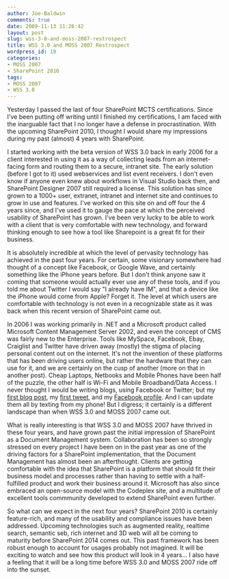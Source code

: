 ```yaml
---
author: Joe-Baldwin
comments: true
date: 2009-11-13 11:26:42
layout: post
slug: wss-3-0-and-moss-2007-restrospect
title: WSS 3.0 and MOSS 2007 Restrospect
wordpress_id: 10
categories:
- MOSS 2007
- SharePoint 2010
tags:
- MOSS 2007
- WSS 3.0
---
```





Yesterday I passed the last of four SharePoint MCTS certifications. Since I've been putting off writing until I finished my certifications, I am faced with the inarguable fact that I no longer have a defense in procrastination. With the upcoming SharePoint 2010, I thought I would share my impressions during my past (almost) 4 years with SharePoint.




I started working with the beta version of WSS 3.0 back in early 2006 for a client interested in using it as a way of collecting leads from an internet-facing form and routing them to a secure, intranet site. The early solution (before I got to it) used webservices and list event receivers. I don't even know if anyone even knew about workflows in Visual Studio back then, and SharePoint Designer 2007 still required a license. This solution has since grown to a 1000+ user, extranet, intranet and internet site and continues to grow in use and features. I've worked on this site on and off four the 4 years since, and I've used it to gauge the pace at which the perceived usability of SharePoint has grown. I've been very lucky to be able to work with a client that is very comfortable with new technology, and forward thinking enough to see how a tool like Sharepoint is a great fit for their business.




It is absolutely incredible at which the level of pervasity technology has achieved in the past four years. For certain, some visionary somewhere had thought of a concept like Facebook, or Google Wave, and certainly something like the iPhone years before. But I don't think anyone saw it coming that someone would actually ever use any of these tools, and if you told me about Twitter I would say "I already have IM", and that a device like the iPhone would come from Apple? Forget it. The level at which users are comfortable with technology is not even in a recognizable state as it was back when this recent version of SharePoint came out.




In 2006 I was working primarily in .NET and a Microsoft product called Microsoft Content Management Server 2002, and even the concept of CMS was fairly new to the Enterprise. Tools like MySpace, Facebook, Ebay, Craiglist and Twitter have driven away (mostly) the stigma of placing personal content out on the internet. It's not the invention of these platforms that has been driving users online, but rather the hardware that they can use for it, and we are certainly on the cusp of another (more on that in another post). Cheap Laptops, Netbooks and Mobile Phones have been half of the puzzle, the other half is Wi-Fi and Mobile Broadband/Data Access. I never thought I would be writing blogs, using Facebook or Twitter; but my [first blog post](http://sharepointjoe.blogspot.com/2007/05/moss-2007-smtp-and-pop3.html), my [first tweet](http://twitter.com/baldwinjoe/status/1156087118), and my [Facebook profile](http://www.facebook.com/joebaldwin). And I can update them all by texting from my phone! But I digress; it certainly is a different landscape than when WSS 3.0 and MOSS 2007 came out.




What is really interesting is that WSS 3.0 and MOSS 2007 have thrived in these four years, and have grown past the initial impression of SharePoint as a Document Management system. Collaboration has been so strongly stressed on every project I have been on in the past year as one of the driving factors for a SharePoint implementation, that the Document Management has almost been an afterthought. Clients are getting comfortable with the idea that SharePoint is a platform that should fit their business model and processes rather than having to settle with a half-fulfilled product and work their business around it. Microsoft has also since embraced an open-source model with the Codeplex site, and a multitude of excellent tools commmunity developed to extend SharePoint even further.




So what can we expect in the next four years? SharePoint 2010 is certainly feature-rich, and many of the usability and compliance issues have been addressed. Upcoming technologies such as augmented reality, realtime search, semantic seb, rich internet and 3D web will all be coming to maturity before SharePoint 2014 comes out. This past framework has been robust enough to account for usages probably not imagined. It will be exciting to watch and see how this product will look in 4 years... I also have a feeling that it will be a long time before WSS 3.0 and MOSS 2007 ride off into the sunset.



